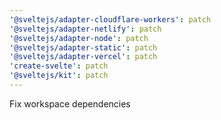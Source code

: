 ```yaml
---
'@sveltejs/adapter-cloudflare-workers': patch
'@sveltejs/adapter-netlify': patch
'@sveltejs/adapter-node': patch
'@sveltejs/adapter-static': patch
'@sveltejs/adapter-vercel': patch
'create-svelte': patch
'@sveltejs/kit': patch
---
```


Fix workspace dependencies
